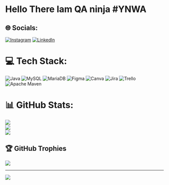 
<h1>Hello There Iam QA ninja #YNWA</h1>


## 🌐 Socials:
[![Instagram](https://img.shields.io/badge/Instagram-%23E4405F.svg?logo=Instagram&logoColor=white)](https://www.instagram.com/wyrabin/) [![LinkedIn](https://img.shields.io/badge/LinkedIn-%230077B5.svg?logo=linkedin&logoColor=white)](https://www.linkedin.com/in/binta-wira-nasrullah-5139b589/) 

# 💻 Tech Stack:
![Java](https://img.shields.io/badge/java-%23ED8B00.svg?style=for-the-badge&logo=java&logoColor=white) ![MySQL](https://img.shields.io/badge/mysql-%2300f.svg?style=for-the-badge&logo=mysql&logoColor=white) ![MariaDB](https://img.shields.io/badge/MariaDB-003545?style=for-the-badge&logo=mariadb&logoColor=white) 	![Figma](https://img.shields.io/badge/figma-%23F24E1E.svg?style=for-the-badge&logo=figma&logoColor=white) ![Canva](https://img.shields.io/badge/Canva-%2300C4CC.svg?style=for-the-badge&logo=Canva&logoColor=white) ![Jira](https://img.shields.io/badge/jira-%230A0FFF.svg?style=for-the-badge&logo=jira&logoColor=white) ![Trello](https://img.shields.io/badge/Trello-%23026AA7.svg?style=for-the-badge&logo=Trello&logoColor=white) ![Apache Maven](https://img.shields.io/badge/Apache%20Maven-C71A36?style=for-the-badge&logo=Apache%20Maven&logoColor=white)
# 📊 GitHub Stats:
![](https://github-readme-stats.vercel.app/api?username=dqcode&theme=nightowl&hide_border=false&include_all_commits=false&count_private=false)<br/>
![](https://github-readme-streak-stats.herokuapp.com/?user=dqcode&theme=nightowl&hide_border=false)<br/>
![](https://github-readme-stats.vercel.app/api/top-langs/?username=dqcode&theme=nightowl&hide_border=false&include_all_commits=false&count_private=false&layout=compact)

## 🏆 GitHub Trophies
![](https://github-profile-trophy.vercel.app/?username=dqcode&theme=darkhub&no-frame=false&no-bg=true&margin-w=4)

---
[![](https://visitcount.itsvg.in/api?id=dqcode&icon=0&color=8)](https://visitcount.itsvg.in)

<!-- Proudly created with GPRM ( https://gprm.itsvg.in ) -->
